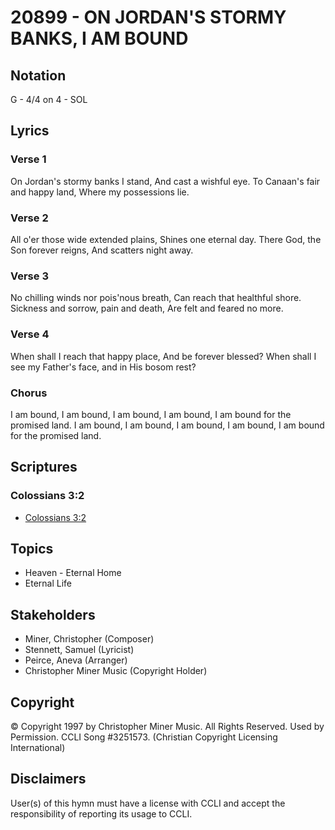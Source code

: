# 20899 - ON JORDAN'S STORMY BANKS, I AM BOUND

## Notation

G - 4/4 on 4 - SOL

## Lyrics

### Verse 1

On Jordan's stormy banks I stand, And cast a wishful eye. To Canaan's fair and happy land, Where my possessions lie.

### Verse 2

All o'er those wide extended plains, Shines one eternal day. There God, the Son forever reigns, And scatters night away.

### Verse 3

No chilling winds nor pois'nous breath, Can reach that healthful shore. Sickness and sorrow, pain and death, Are felt and feared no more. 

### Verse 4

When shall I reach that happy place, And be forever blessed?  When shall I see my Father's face, and in His bosom rest?

### Chorus

I am bound, I am bound, I am bound, I am bound, I am bound for the promised land. I am bound, I am bound, I am bound, I am bound, I am bound for the promised land. 


## Scriptures

### Colossians 3:2

- [Colossians 3:2](https://www.biblegateway.com/passage/?search=Colossians%203%3A2)


## Topics

- Heaven - Eternal Home
- Eternal Life

## Stakeholders

- Miner, Christopher (Composer)
- Stennett, Samuel (Lyricist)
- Peirce, Aneva (Arranger)
- Christopher Miner Music (Copyright Holder)

## Copyright

© Copyright 1997 by Christopher Miner Music. All Rights Reserved. Used by Permission. CCLI Song #3251573.
(Christian Copyright Licensing International)

## Disclaimers

User(s) of this hymn must have a license with CCLI and accept the responsibility of reporting its usage to CCLI.

